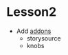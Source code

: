 # Lesson2

- Add [addons](https://github.com/storybookjs/storybook/tree/next/addons)
  - storysource
  - knobs
